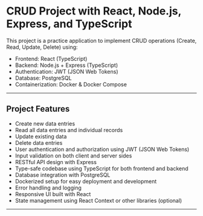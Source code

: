 # CRUD Project with React, Node.js, Express, and TypeScript

This project is a practice application to implement CRUD operations (Create, Read, Update, Delete) using:

- Frontend: React (TypeScript)
- Backend: Node.js + Express (TypeScript)
- Authentication: JWT (JSON Web Tokens)
- Database: PostgreSQL
- Containerization: Docker & Docker Compose

---

## Project Features

- Create new data entries
- Read all data entries and individual records
- Update existing data
- Delete data entries
- User authentication and authorization using JWT (JSON Web Tokens)
- Input validation on both client and server sides
- RESTful API design with Express
- Type-safe codebase using TypeScript for both frontend and backend
- Database integration with PostgreSQL
- Dockerized setup for easy deployment and development
- Error handling and logging
- Responsive UI built with React
- State management using React Context or other libraries (optional)


---
